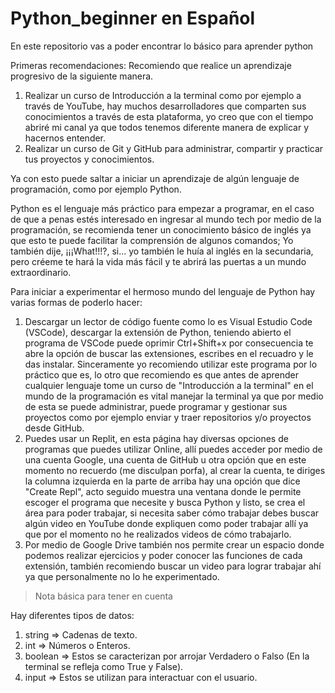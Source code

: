 # Python_beginner en Español
En este repositorio vas a poder encontrar lo básico para aprender python

Primeras recomendaciones: 
Recomiendo que realice un aprendizaje progresivo de la siguiente manera.
1. Realizar un curso de Introducción a la terminal como por ejemplo a través de YouTube, hay muchos desarrolladores que comparten sus conocimientos a través de esta plataforma, yo creo que con el tiempo abriré mi canal ya que todos tenemos diferente manera de explicar y hacernos entender.
2. Realizar un curso de Git y GitHub para administrar, compartir y practicar tus proyectos y conocimientos.

Ya con esto puede saltar a iniciar un aprendizaje de algún lenguaje de programación, como por ejemplo Python.

Python es el lenguaje más práctico para empezar a programar, en el caso de que a penas estés interesado en ingresar al mundo tech por medio de la programación, se recomienda tener un conocimiento básico de inglés ya que esto te puede facilitar la comprensión de algunos comandos; Yo también dije, ¡¡¡What!!!?, si... yo también le huía al inglés en la secundaria, pero créeme te hará la vida más fácil y te abrirá las puertas a un mundo extraordinario.

Para iniciar a experimentar el hermoso mundo del lenguaje de Python hay varias formas de poderlo hacer:
1. Descargar un lector de código fuente como lo es Visual Estudio Code (VSCode), descargar la extensión de Python, teniendo abierto el programa de VSCode puede oprimir Ctrl+Shift+x por consecuencia te abre la opción de buscar las extensiones, escribes en el recuadro y le das instalar. Sinceramente yo recomiendo utilizar este programa por lo práctico que es, lo otro que recomiendo es que antes de aprender cualquier lenguaje tome un curso de "Introducción a la terminal" en el mundo de la programación es vital manejar la terminal ya que por medio de esta se puede administrar, puede programar y gestionar sus proyectos como por ejemplo enviar y traer repositorios y/o proyectos desde GitHub.
2. Puedes usar un Replit, en esta página hay diversas opciones de programas que puedes utilizar Online, allí puedes acceder por medio de una cuenta Google, una cuenta de GitHub u otra opción que en este momento no recuerdo (me disculpan porfa), al crear la cuenta, te diriges la columna izquierda en la parte de arriba hay una opción que dice "Create Repl", acto seguido muestra una ventana donde le permite escoger el programa que necesite y busca Python y listo, se crea el área para poder trabajar, si necesita saber cómo trabajar debes buscar algún video en YouTube donde expliquen como poder trabajar allí ya que por el momento no he realizados videos de cómo trabajarlo.
3. Por medio de Google Drive también nos permite crear un espacio donde podemos realizar ejercicios y poder conocer las funciones de cada extensión, también recomiendo buscar un video para lograr trabajar ahí ya que personalmente no lo he experimentado.

>Nota básica para tener en cuenta

Hay diferentes tipos de datos:
1. string => Cadenas de texto.
2. int => Números o Enteros.
3. boolean => Estos se caracterizan por arrojar Verdadero o Falso (En la terminal se refleja como True y False).
4. input => Estos se utilizan para interactuar con el usuario.

